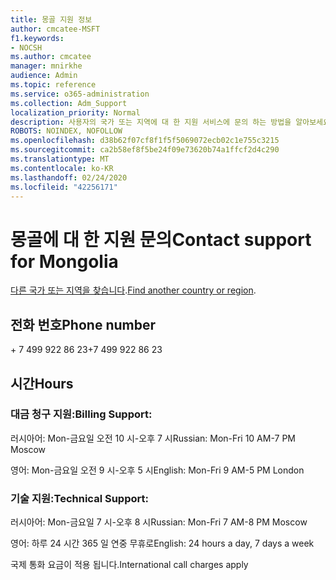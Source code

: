 ```yaml
---
title: 몽골 지원 정보
author: cmcatee-MSFT
f1.keywords:
- NOCSH
ms.author: cmcatee
manager: mnirkhe
audience: Admin
ms.topic: reference
ms.service: o365-administration
ms.collection: Adm_Support
localization_priority: Normal
description: 사용자의 국가 또는 지역에 대 한 지원 서비스에 문의 하는 방법을 알아보세요.
ROBOTS: NOINDEX, NOFOLLOW
ms.openlocfilehash: d38b62f07cf8f1f5f5069072ecb02c1e755c3215
ms.sourcegitcommit: ca2b58ef8f5be24f09e73620b74a1ffcf2d4c290
ms.translationtype: MT
ms.contentlocale: ko-KR
ms.lasthandoff: 02/24/2020
ms.locfileid: "42256171"
---
```

# <a name="contact-support-for-mongolia"></a><span data-ttu-id="40c6b-103">몽골에 대 한 지원 문의</span><span class="sxs-lookup"><span data-stu-id="40c6b-103">Contact support for Mongolia</span></span>

<span data-ttu-id="40c6b-104">[다른 국가 또는 지역을 찾습니다](../contact-support-for-business-products.md).</span><span class="sxs-lookup"><span data-stu-id="40c6b-104">[Find another country or region](../contact-support-for-business-products.md).</span></span>

## <a name="phone-number"></a><span data-ttu-id="40c6b-105">전화 번호</span><span class="sxs-lookup"><span data-stu-id="40c6b-105">Phone number</span></span>
<span data-ttu-id="40c6b-106">+ 7 499 922 86 23</span><span class="sxs-lookup"><span data-stu-id="40c6b-106">+7 499 922 86 23</span></span>

## <a name="hours"></a><span data-ttu-id="40c6b-107">시간</span><span class="sxs-lookup"><span data-stu-id="40c6b-107">Hours</span></span>
### <a name="billing-support"></a><span data-ttu-id="40c6b-108">대금 청구 지원:</span><span class="sxs-lookup"><span data-stu-id="40c6b-108">Billing Support:</span></span>

<span data-ttu-id="40c6b-109">러시아어: Mon-금요일 오전 10 시-오후 7 시</span><span class="sxs-lookup"><span data-stu-id="40c6b-109">Russian: Mon-Fri 10 AM-7 PM Moscow</span></span>

<span data-ttu-id="40c6b-110">영어: Mon-금요일 오전 9 시-오후 5 시</span><span class="sxs-lookup"><span data-stu-id="40c6b-110">English: Mon-Fri 9 AM-5 PM London</span></span>

### <a name="technical-support"></a><span data-ttu-id="40c6b-111">기술 지원:</span><span class="sxs-lookup"><span data-stu-id="40c6b-111">Technical Support:</span></span>

<span data-ttu-id="40c6b-112">러시아어: Mon-금요일 7 시-오후 8 시</span><span class="sxs-lookup"><span data-stu-id="40c6b-112">Russian: Mon-Fri 7 AM-8 PM Moscow</span></span>

<span data-ttu-id="40c6b-113">영어: 하루 24 시간 365 일 연중 무휴로</span><span class="sxs-lookup"><span data-stu-id="40c6b-113">English: 24 hours a day, 7 days a week</span></span>

<span data-ttu-id="40c6b-114">국제 통화 요금이 적용 됩니다.</span><span class="sxs-lookup"><span data-stu-id="40c6b-114">International call charges apply</span></span>